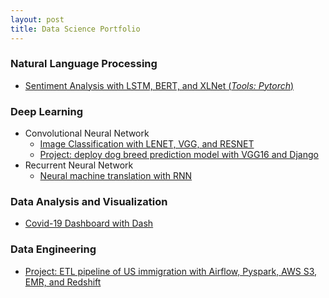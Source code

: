 ```yaml
---
layout: post
title: Data Science Portfolio
---
```




### Natural Language Processing


* <a href="https://github.com/huongdo108/sentiment-analysis-LSTM-BERT-XLNet">Sentiment Analysis with LSTM, BERT, and XLNet  (*Tools: Pytorch*)  </a>

### Deep Learning


* Convolutional Neural Network
  * <a href="https://github.com/huongdo108/image-classification-LENET-VGG-RESNET">Image Classification with LENET, VGG, and RESNET</a>
  * <a href="https://github.com/huongdo108/deploy-dog-breed-prediction-model-VGG16-Django">Project: deploy dog breed prediction model with VGG16 and Django </a>
* Recurrent Neural Network
  * <a href="https://github.com/huongdo108/machine-translation-RNN">Neural machine translation with RNN</a>
  
  



### Data Analysis and Visualization


*  <a href="https://github.com/huongdo108/covid-19-dashboard">Covid-19 Dashboard with Dash</a>


### Data Engineering

* <a href="https://github.com/huongdo108/ETL-pipeline-US-immigration-Airflow-AWS">Project: ETL pipeline of US immigration with Airflow, Pyspark, AWS S3, EMR, and Redshift</a>
